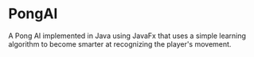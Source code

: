 # PongAI
A Pong AI implemented in Java using JavaFx that uses a simple learning algorithm to become smarter at recognizing the player's movement.
